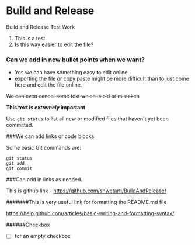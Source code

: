 # Build and Release #

Build and Release Test Work

1. This is a test.
2. Is this way easier to edit the file?


### Can we add in new bullet points when we want?

* Yes we can have something easy to edit online
* exporting the file or copy paste might be more difficult than to just come here and edit the file online.


~~We can even cancel some text which is old or mistaken~~

**This text is _extremely_ important**

Use `git status` to list all new or modified files that haven't yet been committed.

###We can add links or code blocks

Some basic Git commands are:
```
git status
git add
git commit
```

###Can add in links as needed.

This is github link - https://github.com/shwetarti/BuildAndRelease/

#######This is very useful link for formatting the README.md file

https://help.github.com/articles/basic-writing-and-formatting-syntax/

######Checkbox

- [ ] for an empty checkbox
